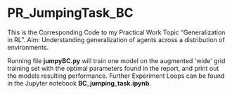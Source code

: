 # PR_JumpingTask_BC

This is the Corresponding Code to my Practical Work Topic “Generalization in RL”.
Aim: Understanding generalization of agents across a distribution of environments.

Running file **jumpyBC.py** will train one model on the augmented 'wide' grid training set with the optimal parameters found in the report, and print out the models resulting performance.
Further Experiment Loops can be found in the Jupyter notebook **BC_jumping_task.ipynb**.
